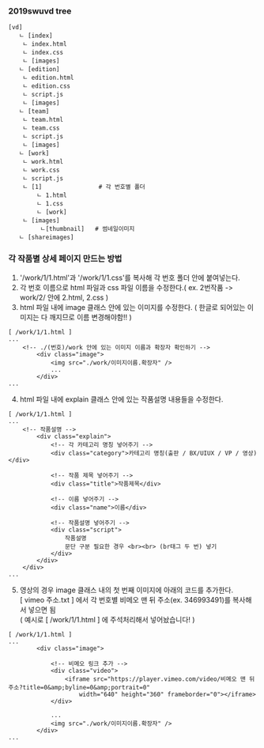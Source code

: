 ### 2019swuvd tree
```
[vd]
   ㄴ [index]
	ㄴ index.html
	ㄴ index.css
	ㄴ [images]
   ㄴ [edition]
	ㄴ edition.html
	ㄴ edition.css
	ㄴ script.js
	ㄴ [images]
   ㄴ [team]
	ㄴ team.html
	ㄴ team.css
	ㄴ script.js
	ㄴ [images]
   ㄴ [work]
	ㄴ work.html
	ㄴ work.css
	ㄴ script.js
	ㄴ [1]		         # 각 번호별 폴더
	    ㄴ 1.html
	    ㄴ 1.css
	    ㄴ [work]
	ㄴ [images]
	     ㄴ[thumbnail]	# 썸네일이미지
   ㄴ [shareimages]
```

### 각 작품별 상세 페이지 만드는 방법

1. '/work/1/1.html'과 '/work/1/1.css'를 복사해 각 번호 폴더 안에 붙여넣는다.
2. 각 번호 이름으로 html 파일과 css 파일 이름을 수정한다.( ex. 2번작품 -> work/2/ 안에 2.html, 2.css )
3. html 파일 내에 image 클래스 안에 있는 이미지를 수정한다.
   ( 한글로 되어있는 이미지는 다 깨지므로 이름 변경해야함!! )
```
[ /work/1/1.html ]
...
	<!-- ./(번호)/work 안에 있는 이미지 이름과 확장자 확인하기 -->
        <div class="image">
            <img src="./work/이미지이름.확장자" />
            ...
        </div>
...
```
4. html 파일 내에 explain 클래스 안에 있는 작품설명 내용들을 수정한다.
```
[ /work/1/1.html ]
...
	<!-- 작품설명 -->
        <div class="explain">
            <!-- 각 카테고리 명칭 넣어주기 -->
            <div class="category">카테고리 명칭(출판 / BX/UIUX / VP / 영상)</div>

            <!-- 작품 제목 넣어주기 -->
            <div class="title">작품제목</div>

            <!-- 이름 넣어주기 -->
            <div class="name">이름</div>

            <!-- 작품설명 넣어주기 -->
            <div class="script">
                작품설명
                문단 구분 필요한 경우 <br><br> (br태그 두 번) 넣기
            </div>
        </div>
    </div>
...
```
5. 영상의 경우 image 클래스 내의 첫 번째 이미지에 아래의 코드를 추가한다.<br>
   [ vimeo 주소.txt ] 에서 각 번호별 비메오 맨 뒤 주소(ex. 346993491)를 복사해서 넣으면 됨<br>
   ( 예시로 [ /work/1/1.html ] 에 주석처리해서 넣어놨습니다! )
```
[ /work/1/1.html ]
...
        <div class="image">

            <!-- 비메오 링크 추가 -->
            <div class="video">
                <iframe src="https://player.vimeo.com/video/비메오 맨 뒤 주소?title=0&amp;byline=0&amp;portrait=0"
                    width="640" height="360" frameborder="0"></iframe>
            </div>

            ...
            <img src="./work/이미지이름.확장자" />
        </div>
...
```
